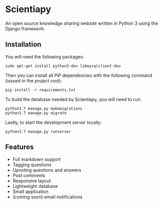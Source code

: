 # Scientiapy
An open source knowledge sharing website written in Python 3 using the Django framework.

## Installation
You will need the following packages:
```
sudo apt-get install python3-dev libmysqlclient-dev
```

Then you can install all PiP dependencies with the following command (issued in the project root):
```
pip install -r requirements.txt
```

To build the database needed by Scientiapy, you will need to run:
```
python3.7 manage.py makemigrations
python3.7 manage.py migrate
```

Lastly, to start the development server locally:
```
python3.7 manage.py runserver
```

## Features
* Full markdown support
* Tagging questions
* Upvoting questions and answers
* Post comments
* Responsive layout
* Lightweight database
* Small application
* (coming soon) email notifications
